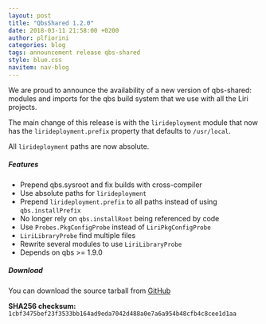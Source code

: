 ```yaml
---
layout: post
title: "QbsShared 1.2.0"
date: 2018-03-11 21:58:00 +0200
author: plfiorini
categories: blog
tags: announcement release qbs-shared
style: blue.css
navitem: nav-blog
---
```


We are proud to announce the availability of a new version of qbs-shared: modules and imports for the qbs build system that we use with all the Liri projects.

The main change of this release is with the `lirideployment` module that now has the `lirideployment.prefix` property that defaults to `/usr/local`.

All `lirideployment` paths are now absolute.

##### Features

* Prepend qbs.sysroot and fix builds with cross-compiler
* Use absolute paths for `lirideployment`
* Prepend `lirideployment.prefix` to all paths instead of using `qbs.installPrefix`
* No longer rely on `qbs.installRoot` being referenced by code
* Use `Probes.PkgConfigProbe` instead of `LiriPkgConfigProbe`
* `LiriLibraryProbe` find multiple files
* Rewrite several modules to use `LiriLibraryProbe`
* Depends on qbs >= 1.9.0

##### Download

You can download the source tarball from [GitHub][tarball]

**SHA256 checksum:** `1cbf3475bef23f3533bb164ad9eda7042d488a0e7a6a954b48cfb4c8cee1d1aa`


[tarball]: https://github.com/lirios/qbs-shared/releases/download/v1.2.0/liri-qbs-shared-1.2.0.tar.xz
